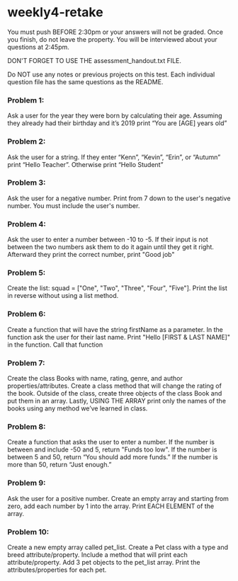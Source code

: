 # weekly4-retake

You must push BEFORE 2:30pm or your answers will not be graded. Once you finish, do not leave the property. You will be interviewed about your questions at 2:45pm.

DON'T FORGET TO USE THE assessment_handout.txt FILE.

Do NOT use any notes or previous projects on this test. Each individual question file has the same questions as the README.

### Problem 1:
Ask a user for the year they were born by calculating their age. Assuming they already had their birthday and it’s 2019 print “You are [AGE] years old”

### Problem 2:
Ask the user for a string. If they enter “Kenn”, “Kevin”, “Erin”, or “Autumn” print “Hello Teacher”. Otherwise print “Hello Student”

### Problem 3:
Ask the user for a negative number. Print from 7 down to the user's negative number. You must include the user's number.

### Problem 4:
Ask the user to enter a number between -10 to -5. If their input is not between the two numbers ask them to do it again until they get it right. Afterward they print the correct number, print "Good job" 

### Problem 5:
Create the list: squad = ["One", "Two", "Three", "Four", "Five"]. Print the list in reverse without using a list method.

### Problem 6:
Create a function that will have the string firstName as a parameter. In the function ask the user for their last name. Print "Hello [FIRST & LAST NAME]" in the function. Call that function

### Problem 7:
Create the class Books with name, rating, genre, and author properties/attributes. Create a class method that will change the rating of the book. Outside of the class, create three objects of the class Book and put them in an array. Lastly, USING THE ARRAY print only the names of the books using any method we’ve learned in class.

### Problem 8:
Create a function that asks the user to enter a number. If the number is between and include -50 and 5, return "Funds too low". If the number is between 5 and 50, return “You should add more funds.” If the number is more than 50, return “Just enough.”

### Problem 9:
Ask the user for a positive number. Create an empty array and starting from zero, add each number by 1 into the array. Print EACH ELEMENT of the array.

### Problem 10:
Create a new empty array called pet_list. Create a Pet class with a type and breed attribute/property. Include a method that will print each attribute/property. Add 3 pet objects to the pet_list array. Print the attributes/properties for each pet. 
